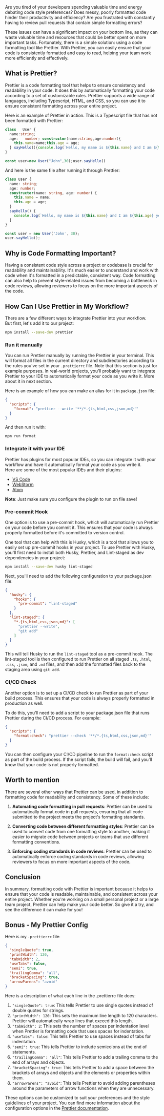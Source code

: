 Are you tired of your developers spending valuable time and energy debating code style preferences? Does messy, poorly formatted code hinder their productivity and efficiency? Are you frustrated with constantly having to review pull requests that contain simple formatting errors?

These issues can have a significant impact on your bottom line, as they can waste valuable time and resources that could be better spent on more important tasks. Fortunately, there is a simple solution: using a code formatting tool like Prettier. With Prettier, you can easily ensure that your code is consistently formatted and easy to read, helping your team work more efficiently and effectively.

## What is Prettier?
Prettier is a code formatting tool that helps to ensure consistency and readability in your code. It does this by automatically formatting your code according to a set of customizable rules. Prettier supports a wide range of languages, including Typescript, HTML, and CSS, so you can use it to ensure consistent formatting across your entire project.

Here is an example of Prettier in action. This is a Typescript file that has not been formatted with Prettier:  

```typescript
class   User {
  name:string;
  age:   number; constructor(name:string,age:number){
    this.name=name;this.age = age;
  } sayHello(){console.log(`Hello, my name is ${this.name} and I am ${this.age} years old.`);}
}

const user=new User("John",30);user.sayHello()
```

And here is the same file after running it through Prettier:

```typescript
class User {
  name: string;
  age: number;
  constructor(name: string, age: number) {
    this.name = name;
    this.age = age;
  }
  sayHello() {
    console.log(`Hello, my name is ${this.name} and I am ${this.age} years old.`);
  }
}

const user = new User('John', 30);
user.sayHello();
```

## Why is Code Formatting Important?
Having a consistent code style across a project or codebase is crucial for readability and maintainability. It's much easier to understand and work with code when it's formatted in a predictable, consistent way. Code formatting can also help to prevent style-related issues from becoming a bottleneck in code reviews, allowing reviewers to focus on the more important aspects of the code.

## How Can I Use Prettier in My Workflow?
There are a few different ways to integrate Prettier into your workflow.  
But first, let's add it to our project:
```bash
npm install --save-dev prettier
```

### Run it manually
 You can run Prettier manually by running the Prettier in your terminal. This will format all files in the current directory and subdirectories according to the rules you've set in your `.prettierrc` file. Note that this section is just for example purposes. In real-world projects, you'll probably want to integrate Prettier to your IDE to automatically format your code as you write it. More about it in next section.

Here is an example of how you can make an alias for it in `package.json` file:
```json
{
  "scripts": {
    "format": "prettier --write '**/*.{ts,html,css,json,md}'"
  }
}
```
And then run it with:
```bash
npm run format
```

### Integrate it with your IDE
Prettier has plugins for most popular IDEs, so you can integrate it with your workflow and have it automatically format your code as you write it.  
Here are some of the most popular IDEs and their plugins:
- <a href="https://marketplace.visualstudio.com/items?itemName=esbenp.prettier-vscode" target="_blank">VS Code</a>
- <a href="https://plugins.jetbrains.com/plugin/10456-prettier" target="_blank">WebStorm</a>
- <a href="https://atom.io/packages/prettier-atom" target="_blank">Atom</a>

**Note**: Just make sure you configure the plugin to run on file save!

### Pre-commit Hook
One option is to use a pre-commit hook, which will automatically run Prettier on your code before you commit it. This ensures that your code is always properly formatted before it's committed to version control.

One tool that can help with this is Husky, which is a tool that allows you to easily set up pre-commit hooks in your project. To use Prettier with Husky, you'll first need to install both Husky, Prettier, and Lint-staged as dev dependencies in your project:

```bash
npm install --save-dev husky lint-staged
```

Next, you'll need to add the following configuration to your package.json file:

```json
{
  "husky": {
    "hooks": {
      "pre-commit": "lint-staged"
    }
  },
  "lint-staged": {
    "*.{ts,html,css,json,md}": [
      "prettier --write",
      "git add"
    ]
  }
}
```

This will tell Husky to run the `lint-staged` tool as a pre-commit hook. The lint-staged tool is then configured to run Prettier on all staged `.ts`, `.html`, `.css`, `.json`, and `.md` files, and then add the formatted files back to the staging area using `git add`.

### CI/CD Check
Another option is to set up a CI/CD check to run Prettier as part of your build process. This ensures that your code is always properly formatted in production as well.

To do this, you'll need to add a script to your package.json file that runs Prettier during the CI/CD process. For example:
```json
{
  "scripts": {
    "format:check": "prettier --check '**/*.{ts,html,css,json,md}'"
  }
}
```
You can then configure your CI/CD pipeline to run the `format:check` script as part of the build process. If the script fails, the build will fail, and you'll know that your code is not properly formatted.

## Worth to mention
There are several other ways that Prettier can be used, in addition to formatting code for readability and consistency. Some of these include:

1. **Automating code formatting in pull requests**: Prettier can be used to automatically format code in pull requests, ensuring that all code submitted to the project meets the project's formatting standards.

2. **Converting code between different formatting styles**: Prettier can be used to convert code from one formatting style to another, making it easier to migrate code between projects or teams that use different formatting conventions.

3. **Enforcing coding standards in code reviews**: Prettier can be used to automatically enforce coding standards in code reviews, allowing reviewers to focus on more important aspects of the code.


## Conclusion
In summary, formatting code with Prettier is important because it helps to ensure that your code is readable, maintainable, and consistent across your entire project. Whether you're working on a small personal project or a large team project, Prettier can help make your code better. So give it a try, and see the difference it can make for you!

## Bonus - My Prettier Config
Here is my `.prettierrc` file:
```json
{
  "singleQuote": true,
  "printWidth": 120,
  "tabWidth": 2,
  "useTabs": false,
  "semi": true,
  "trailingComma": "all",
  "bracketSpacing": true,
  "arrowParens": "avoid"
}
```


Here is a description of what each line in the .prettierrc file does:

1. `"singleQuote": true`: This tells Prettier to use single quotes instead of double quotes for strings.
2. `"printWidth": 120`: This sets the maximum line length to 120 characters. Prettier will automatically wrap lines that exceed this length.
3. `"tabWidth": 2`: This sets the number of spaces per indentation level when Prettier is formatting code that uses spaces for indentation.
4. `"useTabs": false`: This tells Prettier to use spaces instead of tabs for indentation.
5. `"semi": true`: This tells Prettier to include semicolons at the end of statements.
6. `"trailingComma": "all"`: This tells Prettier to add a trailing comma to the end of arrays and objects.
7. `"bracketSpacing": true`: This tells Prettier to add a space between the brackets of arrays and objects and the elements or properties within them.
8. `"arrowParens": "avoid"`: This tells Prettier to avoid adding parentheses around the parameters of arrow functions when they are unnecessary.

These options can be customized to suit your preferences and the style guidelines of your project. You can find more information about the configuration options in the <a href="https://prettier.io/docs/en/options.html" target="_blank">Prettier documentation</a>.
